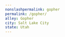 ```yaml
---
﻿nonslashpermalink: gopher
permalink: /gopher/
alley: Gopher
city: Salt Lake City
state: Utah
---
```

